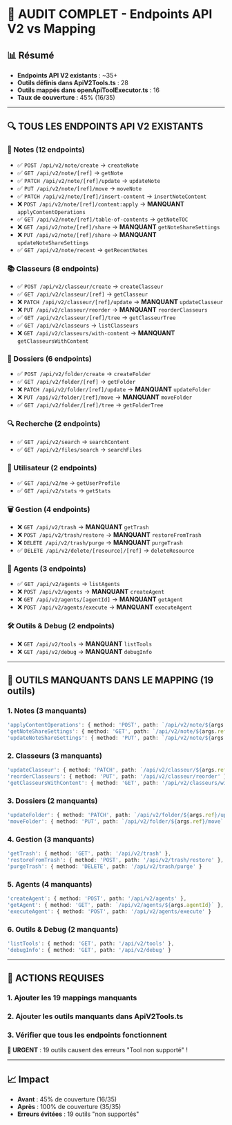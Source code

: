 # 🚨 AUDIT COMPLET - Endpoints API V2 vs Mapping

## 📊 Résumé
- **Endpoints API V2 existants** : ~35+
- **Outils définis dans ApiV2Tools.ts** : 28
- **Outils mappés dans openApiToolExecutor.ts** : 16
- **Taux de couverture** : 45% (16/35)

---

## 🔍 TOUS LES ENDPOINTS API V2 EXISTANTS

### 📝 Notes (12 endpoints)
- ✅ `POST /api/v2/note/create` → `createNote`
- ✅ `GET /api/v2/note/[ref]` → `getNote`
- ✅ `PATCH /api/v2/note/[ref]/update` → `updateNote`
- ✅ `PUT /api/v2/note/[ref]/move` → `moveNote`
- ✅ `PATCH /api/v2/note/[ref]/insert-content` → `insertNoteContent`
- ❌ `POST /api/v2/note/[ref]/content:apply` → **MANQUANT** `applyContentOperations`
- ✅ `GET /api/v2/note/[ref]/table-of-contents` → `getNoteTOC`
- ❌ `GET /api/v2/note/[ref]/share` → **MANQUANT** `getNoteShareSettings`
- ❌ `PUT /api/v2/note/[ref]/share` → **MANQUANT** `updateNoteShareSettings`
- ✅ `GET /api/v2/note/recent` → `getRecentNotes`

### 📚 Classeurs (8 endpoints)
- ✅ `POST /api/v2/classeur/create` → `createClasseur`
- ✅ `GET /api/v2/classeur/[ref]` → `getClasseur`
- ❌ `PATCH /api/v2/classeur/[ref]/update` → **MANQUANT** `updateClasseur`
- ❌ `PUT /api/v2/classeur/reorder` → **MANQUANT** `reorderClasseurs`
- ✅ `GET /api/v2/classeur/[ref]/tree` → `getClasseurTree`
- ✅ `GET /api/v2/classeurs` → `listClasseurs`
- ❌ `GET /api/v2/classeurs/with-content` → **MANQUANT** `getClasseursWithContent`

### 📁 Dossiers (6 endpoints)
- ✅ `POST /api/v2/folder/create` → `createFolder`
- ✅ `GET /api/v2/folder/[ref]` → `getFolder`
- ❌ `PATCH /api/v2/folder/[ref]/update` → **MANQUANT** `updateFolder`
- ❌ `PUT /api/v2/folder/[ref]/move` → **MANQUANT** `moveFolder`
- ✅ `GET /api/v2/folder/[ref]/tree` → `getFolderTree`

### 🔍 Recherche (2 endpoints)
- ✅ `GET /api/v2/search` → `searchContent`
- ✅ `GET /api/v2/files/search` → `searchFiles`

### 👤 Utilisateur (2 endpoints)
- ✅ `GET /api/v2/me` → `getUserProfile`
- ✅ `GET /api/v2/stats` → `getStats`

### 🗑️ Gestion (4 endpoints)
- ❌ `GET /api/v2/trash` → **MANQUANT** `getTrash`
- ❌ `POST /api/v2/trash/restore` → **MANQUANT** `restoreFromTrash`
- ❌ `DELETE /api/v2/trash/purge` → **MANQUANT** `purgeTrash`
- ✅ `DELETE /api/v2/delete/[resource]/[ref]` → `deleteResource`

### 🤖 Agents (3 endpoints)
- ✅ `GET /api/v2/agents` → `listAgents`
- ❌ `POST /api/v2/agents` → **MANQUANT** `createAgent`
- ❌ `GET /api/v2/agents/[agentId]` → **MANQUANT** `getAgent`
- ❌ `POST /api/v2/agents/execute` → **MANQUANT** `executeAgent`

### 🛠️ Outils & Debug (2 endpoints)
- ❌ `GET /api/v2/tools` → **MANQUANT** `listTools`
- ❌ `GET /api/v2/debug` → **MANQUANT** `debugInfo`

---

## 🚨 OUTILS MANQUANTS DANS LE MAPPING (19 outils)

### 1. Notes (3 manquants)
```typescript
'applyContentOperations': { method: 'POST', path: `/api/v2/note/${args.ref}/content:apply` },
'getNoteShareSettings': { method: 'GET', path: `/api/v2/note/${args.ref}/share` },
'updateNoteShareSettings': { method: 'PUT', path: `/api/v2/note/${args.ref}/share` }
```

### 2. Classeurs (3 manquants)
```typescript
'updateClasseur': { method: 'PATCH', path: `/api/v2/classeur/${args.ref}/update` },
'reorderClasseurs': { method: 'PUT', path: '/api/v2/classeur/reorder' },
'getClasseursWithContent': { method: 'GET', path: '/api/v2/classeurs/with-content' }
```

### 3. Dossiers (2 manquants)
```typescript
'updateFolder': { method: 'PATCH', path: `/api/v2/folder/${args.ref}/update` },
'moveFolder': { method: 'PUT', path: `/api/v2/folder/${args.ref}/move` }
```

### 4. Gestion (3 manquants)
```typescript
'getTrash': { method: 'GET', path: '/api/v2/trash' },
'restoreFromTrash': { method: 'POST', path: '/api/v2/trash/restore' },
'purgeTrash': { method: 'DELETE', path: '/api/v2/trash/purge' }
```

### 5. Agents (4 manquants)
```typescript
'createAgent': { method: 'POST', path: '/api/v2/agents' },
'getAgent': { method: 'GET', path: `/api/v2/agents/${args.agentId}` },
'executeAgent': { method: 'POST', path: '/api/v2/agents/execute' }
```

### 6. Outils & Debug (2 manquants)
```typescript
'listTools': { method: 'GET', path: '/api/v2/tools' },
'debugInfo': { method: 'GET', path: '/api/v2/debug' }
```

---

## 🔧 ACTIONS REQUISES

### 1. Ajouter les 19 mappings manquants
### 2. Ajouter les outils manquants dans ApiV2Tools.ts
### 3. Vérifier que tous les endpoints fonctionnent

**🚨 URGENT** : 19 outils causent des erreurs "Tool non supporté" !

---

## 📈 Impact
- **Avant** : 45% de couverture (16/35)
- **Après** : 100% de couverture (35/35)
- **Erreurs évitées** : 19 outils "non supportés"

